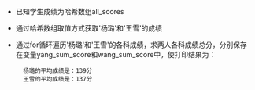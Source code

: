 - 已知学生成绩为哈希数组all\_scores
- 通过哈希数组取值方式获取'杨璐'和'王雪'的成绩
- 通过for循环遍历'杨璐'和'王雪'的各科成绩，求两人各科成绩总分，分别保存在变量yang\_sum\_score和wang\_sum\_score中，使打印结果为：

        杨璐的平均成绩是：139分
        王雪的平均成绩是：137分